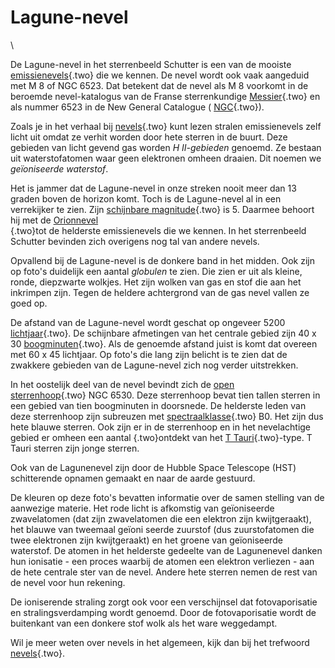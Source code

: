 # Lagune-nevel

\

De Lagune-nevel in het sterrenbeeld Schutter is een van de mooiste
[emissienevels](emissienevel.html){.two} die we kennen. De nevel wordt
ook vaak aangeduid met M 8 of NGC 6523. Dat betekent dat de nevel als M
8 voorkomt in de beroemde nevel-katalogus van de Franse sterrenkundige
[Messier](messierl.html){.two} en als nummer 6523 in de New General
Catalogue ( [NGC](ngc.html){.two}).

Zoals je in het verhaal bij [nevels](nevels.html){.two} kunt lezen
stralen emissienevels zelf licht uit omdat ze verhit worden door hete
sterren in de buurt. Deze gebieden van licht gevend gas worden *H
II-gebieden* genoemd. Ze bestaan uit waterstofatomen waar geen
elektronen omheen draaien. Dit noemen we *geïoniseerde waterstof*.

Het is jammer dat de Lagune-nevel in onze streken nooit meer dan 13
graden boven de horizon komt. Toch is de Lagune-nevel al in een
verrekijker te zien. Zijn [schijnbare magnitude](magnitud.html){.two} is
5. Daarmee behoort hij met de [Orionnevel\
](orionnevel.html){.two}tot de helderste emissienevels die we kennen. In
het sterrenbeeld Schutter bevinden zich overigens nog tal van andere
nevels.

Opvallend bij de Lagune-nevel is de donkere band in het midden. Ook zijn
op foto\'s duidelijk een aantal *globulen* te zien. Die zien er uit als
kleine, ronde, diepzwarte wolkjes. Het zijn wolken van gas en stof die
aan het inkrimpen zijn. Tegen de heldere achtergrond van de gas nevel
vallen ze goed op.

De afstand van de Lagune-nevel wordt geschat op ongeveer 5200
[lichtjaar](lichtjaa.html){.two}. De schijnbare afmetingen van het
centrale gebied zijn 40 x 30 [boogminuten](hoeken.html){.two}. Als de
genoemde afstand juist is komt dat overeen met 60 x 45 lichtjaar. Op
foto\'s die lang zijn belicht is te zien dat de zwakkere gebieden van de
Lagune-nevel zich nog verder uitstrekken.

In het oostelijk deel van de nevel bevindt zich de [open\
sterrenhoop](openster.html){.two} NGC 6530. Deze sterrenhoop bevat tien
tallen sterren in een gebied van tien boogminuten in doorsnede. De
helderste leden van deze sterrenhoop zijn subreuzen met
[spectraalklasse](spectraa.html){.two} B0. Het zijn dus hete blauwe
sterren. Ook zijn er in de sterrenhoop en in het nevelachtige gebied er
omheen een aantal [](verander.html){.two}ontdekt van het [T
Tauri](t%20tauri..html){.two}-type. T Tauri sterren zijn jonge sterren.

Ook van de Lagunenevel zijn door de Hubble Space Telescope (HST)
schitterende opnamen gemaakt en naar de aarde gestuurd.

De kleuren op deze foto\'s bevatten informatie over de samen stelling
van de aanwezige materie. Het rode licht is afkomstig van geïoniseerde
zwavelatomen (dat zijn zwavelatomen die een elektron zijn kwijtgeraakt),
het blauwe van tweemaal geïoni seerde zuurstof (dus zuurstofatomen die
twee elektronen zijn kwijtgeraakt) en het groene van geïoniseerde
waterstof. De atomen in het helderste gedeelte van de Lagunenevel danken
hun ionisatie - een proces waarbij de atomen een elektron verliezen -
aan de hete centrale ster van de nevel. Andere hete sterren nemen de
rest van de nevel voor hun rekening.

De ioniserende straling zorgt ook voor een verschijnsel dat
fotovaporisatie en stralingsverdamping wordt genoemd. Door de
fotovaporisatie wordt de buitenkant van een donkere stof wolk als het
ware weggedampt.

Wil je meer weten over nevels in het algemeen, kijk dan bij het
trefwoord [nevels](nevels.html){.two}.
